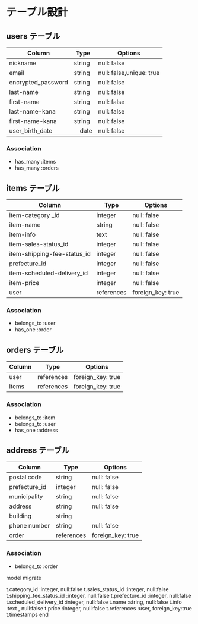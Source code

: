 
# テーブル設計

## users テーブル

| Column             | Type   | Options     |
| ------------------ | ------ | ----------- |
| nickname           | string | null: false |
| email              | string | null: false,unique: true |
| encrypted_password | string | null: false |
| last-name          | string | null: false |
| first-name         | string | null: false |
| last-name-kana     | string | null: false |
| first-name-kana    | string | null: false |
| user_birth_date    |　date | null: false |

### Association

- has_many :items
- has_many :orders




## items テーブル

| Column                   | Type     | Options     |
| ------------------------ | -------- | ----------- |
| item-category  _id          | integer  | null: false |
| item-name                   | string   | null: false |
| item-info                   | text     | null: false |
| item-sales-status_id        | integer  | null: false |
| item-shipping-fee-status_id | integer  | null: false |
| prefecture_id          | integer  | null: false |
| item-scheduled-delivery_id  | integer  | null: false |
| item-price                  | integer  | null: false |
| user                        |references| foreign_key: true |

### Association

- belongs_to :user
- has_one :order

## orders テーブル

| Column    | Type       | Options           |
| --------- | ---------- | ------------------|
| user      | references | foreign_key: true |
| items     | references | foreign_key: true |

### Association

- belongs_to :item
- belongs_to :user
- has_one :address

## address テーブル

| Column          | Type     | Options     |
| --------------- | -------- | ----------- |
| postal code     | string   | null: false |
| prefecture_id      | integer  | null: false |
| municipality    | string   | null: false |
| address         | string   | null: false |
| building        | string   |
| phone number    | string   | null: false |
| order           |references| foreign_key: true |

### Association

- belongs_to :order


model migrate
   
   t.category_id             :integer,  null:false
      t.sales_status_id         :integer,  null:false
      t.shipping_fee_status_id  :integer,  null:false
      t.prefecture_id           :integer,  null:false
      t.scheduled_delivery_id   :integer,  null:false
      t.name                    :string,   null:false
      t.info                    :text  ,   null:false
      t.price                   :integer,  null:false
      t.references                   :user, foreign_key:true
      t.timestamps
    end